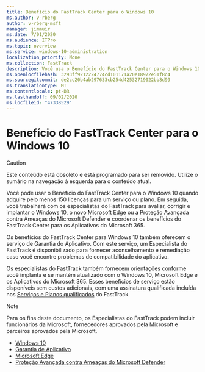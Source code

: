 ```yaml
---
title: Benefício do FastTrack Center para o Windows 10
ms.author: v-rberg
author: v-rberg-msft
manager: jimmuir
ms.date: 7/01/2020
ms.audience: ITPro
ms.topic: overview
ms.service: windows-10-administration
localization_priority: None
ms.collection: FastTrack
description: Você usa o Benefício do FastTrack Center para o Windows 10 quando adquire *pelo menos* 150 licenças para um serviço ou plano.
ms.openlocfilehash: 3293ff9212224774cd101171a20e18972e51f8c4
ms.sourcegitcommit: de2cc20b4ab297633cb254d42532719022bb8d99
ms.translationtype: MT
ms.contentlocale: pt-BR
ms.lasthandoff: 09/02/2020
ms.locfileid: "47338529"
---
```

# <a name="fasttrack-center-benefit-for-windows-10"></a>Benefício do FastTrack Center para o Windows 10

> [!CAUTION]
> Este conteúdo está obsoleto e está programado para ser removido. Utilize o sumário na navegação à esquerda para o conteúdo atual.

Você pode usar o Benefício do FastTrack Center para o Windows 10 quando adquire pelo menos 150 licenças para um serviço ou plano. Em seguida, você trabalhará com os especialistas do FastTrack para avaliar, corrigir e implantar o Windows 10, o novo Microsoft Edge ou a Proteção Avançada contra Ameaças do Microsoft Defender e coordenar os benefícios do FastTrack Center para os Aplicativos do Microsoft 365. 

Os benefícios do FastTrack Center para Windows 10 também oferecem o serviço de Garantia do Aplicativo. Com este serviço, um Especialista do FastTrack é disponibilizado para fornecer aconselhamento e remediação caso você encontre problemas de compatibilidade do aplicativo. 

Os especialistas do FastTrack também fornecem orientações conforme você implanta e se mantém atualizado com o Windows 10, Microsoft Edge e os Aplicativos do Microsoft 365. Esses benefícios de serviço estão disponíveis sem custos adicionais, com uma assinatura qualificada incluída nos [Serviços e Planos qualificados](M365-eligible-services-and-plans.md) do FastTrack.
  
> [!NOTE]
> Para os fins deste documento, os Especialistas do FastTrack podem incluir funcionários da Microsoft, fornecedores aprovados pela Microsoft e parceiros aprovados pela Microsoft. 
    
- [Windows 10](Win-10-windows-10.md)
- [Garantia de Aplicativo](Win-10-app-assure.md)
- [Microsoft Edge](Win-10-microsoft-edge.md)
- [Proteção Avançada contra Ameaças do Microsoft Defender](Win-10-microsoft-defender-atp.md)

